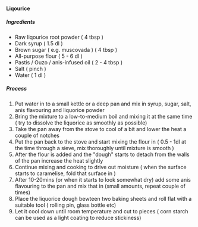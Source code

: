 #### Liqourice

##### Ingredients

 - Raw liqourice root powder ( 4 tbsp )
 - Dark syrup ( 1.5 dl )
 - Brown sugar ( e.g. muscovada ) ( 4 tbsp )
 - All-purpose flour ( 5 - 6 dl )
 - Pastis / Ouzo / anis-infused oil ( 2 - 4 tbsp )
 - Salt ( pinch )
 - Water ( 1 dl )

##### Process

 1) Put water in to a small kettle or a deep pan and mix in syrup, sugar, salt, anis flavouring and liquorice powder
 2) Bring the mixture to a low-to-medium boil and mixing it at the same time ( try to dissolve the liquorice as smoothly as possible)
 3) Take the pan away from the stove to cool of a bit and lower the heat a couple of notches
 4) Put the pan back to the stove and start mixing the flour in ( 0.5 - 1dl at the time through a sieve, mix thoroughly until mixture is smooth )
 5) After the flour is added and the "dough" starts to detach from the walls of the pan increase the heat slightly
 6) Continue mixing and cooking to drive out moisture ( when the surface starts to caramelise, fold that surface in )
 7) After 10-20mins (or when it starts to look somewhat dry) add some anis flavouring to the pan and mix that in (small amounts, repeat couple of times)
 8) Place the liquorice dough bewteen two baking sheets and roll flat with a suitable tool ( rolling pin, glass bottle etc)
 9) Let it cool down until room temperature and cut to pieces ( corn starch can be used as a light coating to reduce stickiness)
 
 
  
